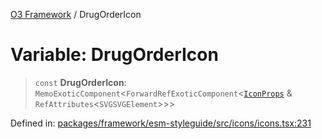 [O3 Framework](../API.md) / DrugOrderIcon

# Variable: DrugOrderIcon

> `const` **DrugOrderIcon**: `MemoExoticComponent`\<`ForwardRefExoticComponent`\<[`IconProps`](../type-aliases/IconProps.md) & `RefAttributes`\<`SVGSVGElement`\>\>\>

Defined in: [packages/framework/esm-styleguide/src/icons/icons.tsx:231](https://github.com/its-kios09/openmrs-esm-core/blob/main/packages/framework/esm-styleguide/src/icons/icons.tsx#L231)
